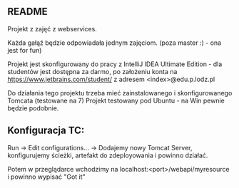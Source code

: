 README
-----------

Projekt z zajęć z webservices.

Każda gałąź będzie odpowiadała jednym zajęciom. (poza master :) - ona jest for fun)

Projekt jest skonfigurowany do pracy z IntelliJ IDEA Ultimate Edition - dla studentów jest dostępna za darmo,
po założeniu konta na https://www.jetbrains.com/student/ z adresem \<index\>@edu.p.lodz.pl

Do działania tego projektu trzeba mieć zainstalowanego i skonfigurowanego Tomcata (testowane na 7)
Projekt testowany pod Ubuntu - na Win pewnie będzie podobnie.

Konfiguracja TC:
-

Run -> Edit configurations... -> Dodajemy nowy Tomcat Server, konfigurujemy ścieżki, artefakt
do zdeployowania i powinno działać.

Potem w przeglądarce wchodzimy na localhost:\<port\>/webapi/myresource i powinno wypisać "Got it"
